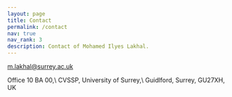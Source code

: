 ```yaml
---
layout: page
title: Contact
permalink: /contact
nav: true
nav_rank: 3
description: Contact of Mohamed Ilyes Lakhal.
---
```


[<i class="fas fa-envelope"></i> m.lakhal@surrey.ac.uk](mailto:m.lakhal@surrey.ac.uk)

Office 10 BA 00,\\ 
CVSSP, University of Surrey,\\
 Guidlford, Surrey, GU27XH, UK